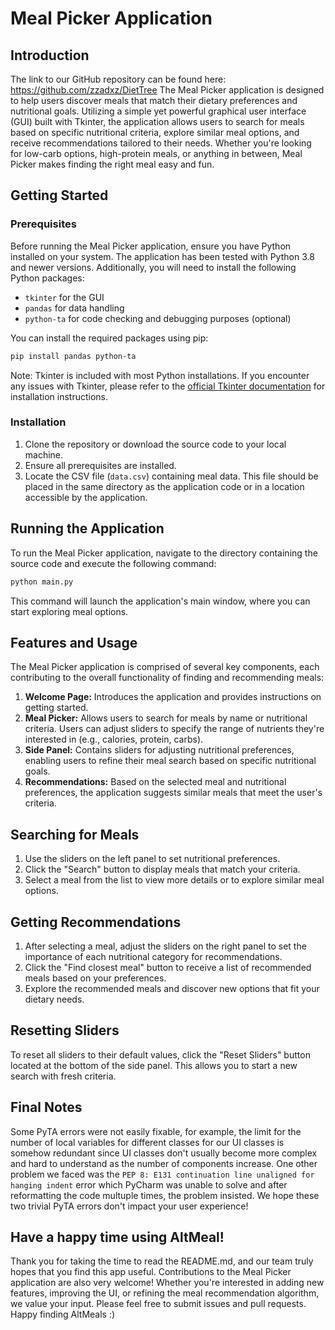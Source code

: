 # Meal Picker Application

## Introduction

The link to our GitHub repository can be found here: https://github.com/zzadxz/DietTree
The Meal Picker application is designed to help users discover meals that match their dietary preferences and nutritional goals. Utilizing a simple yet powerful graphical user interface (GUI) built with Tkinter, the application allows users to search for meals based on specific nutritional criteria, explore similar meal options, and receive recommendations tailored to their needs. Whether you're looking for low-carb options, high-protein meals, or anything in between, Meal Picker makes finding the right meal easy and fun.

## Getting Started

### Prerequisites

Before running the Meal Picker application, ensure you have Python installed on your system. The application has been tested with Python 3.8 and newer versions. Additionally, you will need to install the following Python packages:

- `tkinter` for the GUI
- `pandas` for data handling
- `python-ta` for code checking and debugging purposes (optional)

You can install the required packages using pip:

```bash
pip install pandas python-ta
```

Note: Tkinter is included with most Python installations. If you encounter any issues with Tkinter, please refer to the [official Tkinter documentation](https://docs.python.org/3/library/tkinter.html) for installation instructions.

### Installation

1. Clone the repository or download the source code to your local machine.
2. Ensure all prerequisites are installed.
3. Locate the CSV file (`data.csv`) containing meal data. This file should be placed in the same directory as the application code or in a location accessible by the application.

## Running the Application

To run the Meal Picker application, navigate to the directory containing the source code and execute the following command:

```bash
python main.py
```

This command will launch the application's main window, where you can start exploring meal options.

## Features and Usage

The Meal Picker application is comprised of several key components, each contributing to the overall functionality of finding and recommending meals:

1. **Welcome Page:** Introduces the application and provides instructions on getting started.
2. **Meal Picker:** Allows users to search for meals by name or nutritional criteria. Users can adjust sliders to specify the range of nutrients they're interested in (e.g., calories, protein, carbs).
3. **Side Panel:** Contains sliders for adjusting nutritional preferences, enabling users to refine their meal search based on specific nutritional goals.
4. **Recommendations:** Based on the selected meal and nutritional preferences, the application suggests similar meals that meet the user's criteria.

## Searching for Meals
1. Use the sliders on the left panel to set nutritional preferences.
2. Click the "Search" button to display meals that match your criteria.
3. Select a meal from the list to view more details or to explore similar meal options.

## Getting Recommendations
1. After selecting a meal, adjust the sliders on the right panel to set the importance of each nutritional category for recommendations.
2. Click the "Find closest meal" button to receive a list of recommended meals based on your preferences.
3. Explore the recommended meals and discover new options that fit your dietary needs.

## Resetting Sliders

To reset all sliders to their default values, click the "Reset Sliders" button located at the bottom of the side panel. This allows you to start a new search with fresh criteria.

## Final Notes

Some PyTA errors were not easily fixable, for example, the limit for the number of local variables for different classes for our UI classes is somehow redundant since UI classes don't usually become more complex and hard to understand as the number of components increase. One other problem we faced was the ```PEP 8: E131 continuation line unaligned for hanging indent``` error which PyCharm was unable to solve and after reformatting the code multuple times, the problem insisted. We hope these two trivial PyTA errors don't impact your user experience!

## Have a happy time using AltMeal!
Thank you for taking the time to read the README.md, and our team truly hopes that you find this app useful. Contributions to the Meal Picker application are also very welcome! Whether you're interested in adding new features, improving the UI, or refining the meal recommendation algorithm, we value your input. Please feel free to submit issues and pull requests. Happy finding AltMeals :)